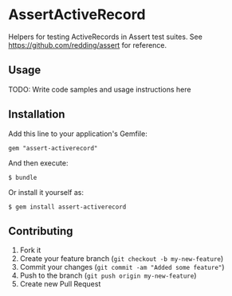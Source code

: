 # AssertActiveRecord

Helpers for testing ActiveRecords in Assert test suites.  See https://github.com/redding/assert for reference.

## Usage

TODO: Write code samples and usage instructions here

## Installation

Add this line to your application's Gemfile:

    gem "assert-activerecord"

And then execute:

    $ bundle

Or install it yourself as:

    $ gem install assert-activerecord

## Contributing

1. Fork it
2. Create your feature branch (`git checkout -b my-new-feature`)
3. Commit your changes (`git commit -am "Added some feature"`)
4. Push to the branch (`git push origin my-new-feature`)
5. Create new Pull Request
